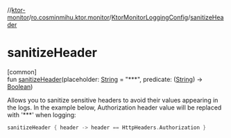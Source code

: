 //[ktor-monitor](../../../index.md)/[ro.cosminmihu.ktor.monitor](../index.md)/[KtorMonitorLoggingConfig](index.md)/[sanitizeHeader](sanitize-header.md)

# sanitizeHeader

[common]\
fun [sanitizeHeader](sanitize-header.md)(placeholder: [String](https://kotlinlang.org/api/core/kotlin-stdlib/kotlin/-string/index.html) = &quot;***&quot;, predicate: ([String](https://kotlinlang.org/api/core/kotlin-stdlib/kotlin/-string/index.html)) -&gt; [Boolean](https://kotlinlang.org/api/core/kotlin-stdlib/kotlin/-boolean/index.html))

Allows you to sanitize sensitive headers to avoid their values appearing in the logs. In the example below, Authorization header value will be replaced with '***' when logging:

```kotlin
sanitizeHeader { header -> header == HttpHeaders.Authorization }
```